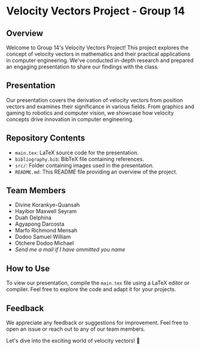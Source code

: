 # Velocity Vectors Project - Group 14

## Overview

Welcome to Group 14's Velocity Vectors Project! This project explores the concept of velocity vectors in mathematics and their practical applications in computer engineering. We've conducted in-depth research and prepared an engaging presentation to share our findings with the class.

## Presentation

Our presentation covers the derivation of velocity vectors from position vectors and examines their significance in various fields. From graphics and gaming to robotics and computer vision, we showcase how velocity concepts drive innovation in computer engineering.

## Repository Contents

- `main.tex`: LaTeX source code for the presentation.
- `bibliography.bib`: BibTeX file containing references.
- `src/`: Folder containing images used in the presentation.
- `README.md`: This README file providing an overview of the project.

## Team Members

- Divine Korankye-Quansah
- Hayibor Maxwell Seyram
- Duah Delphina
- Agyapong Darcosta
- Marfo Richmond Mensah
- Dodoo Samuel William
- Otchere Dodoo Michael
- 
  _Send me a mail if I have ommitted you name_

## How to Use

To view our presentation, compile the `main.tex` file using a LaTeX editor or compiler. Feel free to explore the code and adapt it for your projects.

## Feedback

We appreciate any feedback or suggestions for improvement. Feel free to open an issue or reach out to any of our team members.

Let's dive into the exciting world of velocity vectors! 🚀

